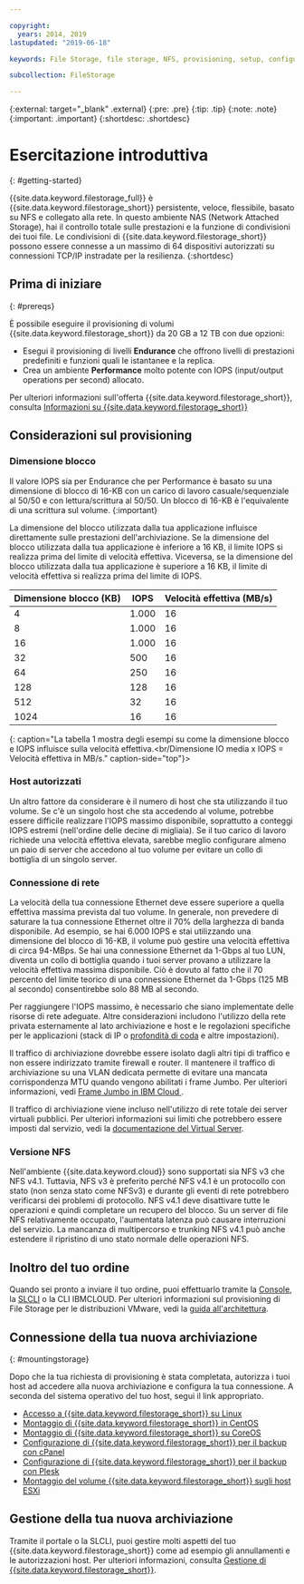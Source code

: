 ```yaml
---

copyright:
  years: 2014, 2019
lastupdated: "2019-06-18"

keywords: File Storage, file storage, NFS, provisioning, setup, configuration, mounting storage

subcollection: FileStorage

---
```

{:external: target="_blank" .external}
{:pre: .pre}
{:tip: .tip}
{:note: .note}
{:important: .important}
 {:shortdesc: .shortdesc}


# Esercitazione introduttiva
{: #getting-started}

{{site.data.keyword.filestorage_full}} è {{site.data.keyword.filestorage_short}} persistente, veloce, flessibile, basato su NFS e collegato alla rete. In questo ambiente NAS (Network Attached Storage), hai il controllo totale sulle prestazioni e la funzione di condivisioni dei tuoi file. Le condivisioni di {{site.data.keyword.filestorage_short}} possono essere connesse a un massimo di 64 dispositivi autorizzati su connessioni TCP/IP instradate per la resilienza.
{:shortdesc}

## Prima di iniziare
{: #prereqs}

È possibile eseguire il provisioning di volumi {{site.data.keyword.filestorage_short}} da 20 GB a 12 TB con due opzioni: <br/>
- Esegui il provisioning di livelli **Endurance** che offrono livelli di prestazioni predefiniti e funzioni quali le istantanee e la replica.
- Crea un ambiente **Performance** molto potente con IOPS (input/output operations per second) allocato.

Per ulteriori informazioni sull'offerta {{site.data.keyword.filestorage_short}}, consulta [Informazioni su {{site.data.keyword.filestorage_short}}](/docs/infrastructure/FileStorage?topic=FileStorage-about)

## Considerazioni sul provisioning

### Dimensione blocco

Il valore IOPS sia per Endurance che per Performance è basato su una dimensione di blocco di 16-KB con un carico di lavoro casuale/sequenziale al 50/50 e con lettura/scrittura al 50/50. Un blocco di 16-KB è l'equivalente di una scrittura sul volume.
{:important}

La dimensione del blocco utilizzata dalla tua applicazione influisce direttamente sulle prestazioni dell'archiviazione. Se la dimensione del blocco utilizzata dalla tua applicazione è inferiore a 16 KB, il limite IOPS si realizza prima del limite di velocità effettiva. Viceversa, se la dimensione del blocco utilizzata dalla tua applicazione è superiore a 16 KB, il limite di velocità effettiva si realizza prima del limite di IOPS.

| Dimensione blocco (KB) | IOPS | Velocità effettiva (MB/s) |
|-----|-----|-----|
| 4 | 1.000 | 16 |
| 8 | 1.000 | 16 |
| 16 | 1.000 | 16 |
| 32 | 500 | 16 |
| 64 | 250 | 16 |
| 128 | 128 | 16 |
| 512 | 32 | 16 |
| 1024 | 16 | 16 |
{: caption="La tabella 1 mostra degli esempi su come la dimensione blocco e IOPS influisce sulla velocità effettiva.<br/Dimensione IO media x IOPS = Velocità effettiva in MB/s." caption-side="top"}>

### Host autorizzati

Un altro fattore da considerare è il numero di host che sta utilizzando il tuo volume. Se c'è un singolo host che sta accedendo al volume, potrebbe essere difficile realizzare l'IOPS massimo disponibile, soprattutto a conteggi IOPS estremi (nell'ordine delle decine di migliaia). Se il tuo carico di lavoro richiede una velocità effettiva elevata, sarebbe meglio configurare almeno un paio di server che accedono al tuo volume per evitare un collo di bottiglia di un singolo server.

### Connessione di rete

La velocità della tua connessione Ethernet deve essere superiore a quella effettiva massima prevista dal tuo volume. In generale, non prevedere di saturare la tua connessione Ethernet oltre il 70% della larghezza di banda disponibile. Ad esempio, se hai 6.000 IOPS e stai utilizzando una dimensione del blocco di 16-KB, il volume può gestire una velocità effettiva di circa 94-MBps. Se hai una connessione Ethernet da 1-Gbps al tuo LUN, diventa un collo di bottiglia quando i tuoi server provano a utilizzare la velocità effettiva massima disponibile. Ciò è dovuto al fatto che il 70 percento del limite teorico di una connessione Ethernet da 1-Gbps (125 MB al secondo) consentirebbe solo 88 MB al secondo.

Per raggiungere l'IOPS massimo, è necessario che siano implementate delle risorse di rete adeguate. Altre considerazioni includono l'utilizzo della rete privata esternamente al lato archiviazione e host e le regolazioni specifiche per le applicazioni (stack di IP o [profondità di coda](/docs/infrastructure/FileStorage?topic=FileStorage-hostqueuesettings) e altre impostazioni).

Il traffico di archiviazione dovrebbe essere isolato dagli altri tipi di traffico e non essere indirizzato tramite firewall e router. Il mantenere il traffico di archiviazione su una VLAN dedicata permette di evitare una mancata corrispondenza MTU quando vengono abilitati i frame Jumbo. Per ulteriori informazioni, vedi [Frame Jumbo in IBM Cloud ](/docs/FileStorage?topic=FileStorage-jumboframes).

Il traffico di archiviazione viene incluso nell'utilizzo di rete totale dei server virtuali pubblici. Per ulteriori informazioni sui limiti che potrebbero essere imposti dal servizio, vedi la [documentazione del Virtual Server](/docs/vsi?topic=virtual-servers-about-public-virtual-servers).

### Versione NFS

Nell'ambiente {{site.data.keyword.cloud}} sono supportati sia NFS v3 che NFS v4.1. Tuttavia, NFS v3 è preferito perché NFS v4.1 è un protocollo con stato (non senza stato come NFSv3) e durante gli eventi di rete potrebbero verificarsi dei problemi di protocollo. NFS v4.1 deve disattivare tutte le operazioni e quindi completare un recupero del blocco. Su un server di file NFS relativamente occupato, l'aumentata latenza può causare interruzioni del servizio. La mancanza di multipercorso e trunking NFS v4.1 può anche estendere il ripristino di uno stato normale delle operazioni NFS.

## Inoltro del tuo ordine

Quando sei pronto a inviare il tuo ordine, puoi effettuarlo tramite la [Console](/docs/infrastructure/FileStorage?topic=FileStorage-orderingConsole), la [SLCLI](/docs/infrastructure/FileStorage?topic=FileStorage-orderingSLCLI) o la CLI IBMCLOUD. Per ulteriori informazioni sul provisioning di File Storage per le distribuzioni VMware, vedi la [guida all'architettura](/docs/infrastructure/FileStorage?topic=FileStorage-architectureguide).

## Connessione della tua nuova archiviazione
{: #mountingstorage}

Dopo che la tua richiesta di provisioning è stata completata, autorizza i tuoi host ad accedere alla nuova archiviazione e configura la tua connessione. A seconda del sistema operativo del tuo host, segui il link appropriato.
- [Accesso a {{site.data.keyword.filestorage_short}} su Linux](/docs/infrastructure/FileStorage?topic=FileStorage-mountingLinux)
- [Montaggio di {{site.data.keyword.filestorage_short}} in CentOS](/docs/infrastructure/FileStorage?topic=FileStorage-mountingCentOS)
- [Montaggio di {{site.data.keyword.filestorage_short}} su CoreOS](/docs/infrastructure/FileStorage?topic=FileStorage-mountingCoreOS)
- [Configurazione di {{site.data.keyword.filestorage_short}} per il backup con cPanel](/docs/infrastructure/FileStorage?topic=FileStorage-cPanelBackups)
- [Configurazione di {{site.data.keyword.filestorage_short}} per il backup con Plesk](/docs/infrastructure/FileStorage?topic=FileStorage-PleskBackup)
- [Montaggio del volume {{site.data.keyword.filestorage_short}} sugli host ESXi](/docs/infrastructure/FileStorage?topic=FileStorage-architectureguide)

## Gestione della tua nuova archiviazione

Tramite il portale o la SLCLI, puoi gestire molti aspetti del tuo {{site.data.keyword.filestorage_short}} come ad esempio gli annullamenti e le autorizzazioni host. Per ulteriori informazioni, consulta [Gestione di {{site.data.keyword.filestorage_short}}](/docs/infrastructure/FileStorage?topic=FileStorage-managingstorage).
